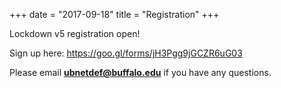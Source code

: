 +++
date = "2017-09-18"
title = "Registration"
+++

Lockdown v5 registration open!

Sign up here: https://goo.gl/forms/jH3Pgg9jGCZR6uG03

Please email **ubnetdef@buffalo.edu** if you have any questions.
